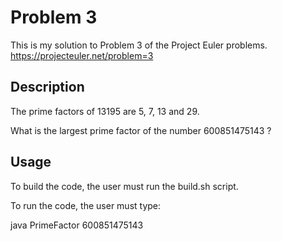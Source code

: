 # Problem 3

This is my solution to Problem 3 of the Project Euler problems.
https://projecteuler.net/problem=3

## Description

The prime factors of 13195 are 5, 7, 13 and 29.

What is the largest prime factor of the number 600851475143 ?

## Usage

To build the code, the user must run the build.sh script.

To run the code, the user must type:

java PrimeFactor 600851475143